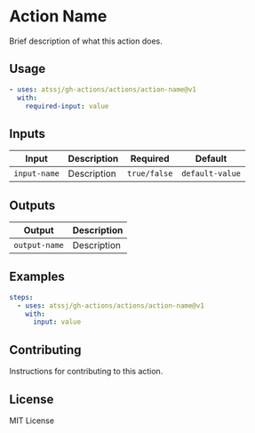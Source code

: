 # Action Name

Brief description of what this action does.

## Usage

```yaml
- uses: atssj/gh-actions/actions/action-name@v1
  with:
    required-input: value
```

## Inputs

| Input | Description | Required | Default |
|-------|-------------|----------|---------|
| `input-name` | Description | `true/false` | `default-value` |

## Outputs

| Output | Description |
|--------|-------------|
| `output-name` | Description |

## Examples

```yaml
steps:
  - uses: atssj/gh-actions/actions/action-name@v1
    with:
      input: value
```

## Contributing

Instructions for contributing to this action.

## License

MIT License